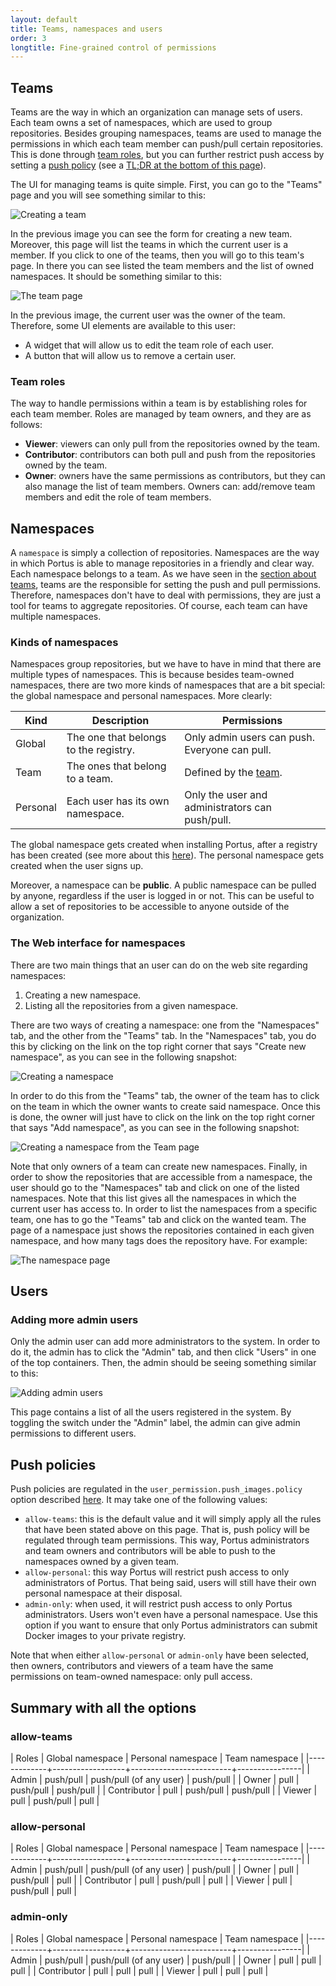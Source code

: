 ```yaml
---
layout: default
title: Teams, namespaces and users
order: 3
longtitle: Fine-grained control of permissions
---
```


## Teams

Teams are the way in which an organization can manage sets of users. Each team
owns a set of namespaces, which are used to group repositories. Besides grouping
namespaces, teams are used to manage the permissions in which each team member
can push/pull certain repositories. This is done through [team
roles](/features/3_teams_namespaces_and_users.html#team-roles), but you can
further restrict push access by setting a [push
policy](/features/3_teams_namespaces_and_users.html#push-policies) (see a [TL;DR
at the bottom of this
page](/features/3_teams_namespaces_and_users.html#summary-with-all-the-options)).

The UI for managing teams is quite simple. First, you can go to the "Teams"
page and you will see something similar to this:

![Creating a team](/images/docs/create-team.png)

In the previous image you can see the form for creating a new team. Moreover,
this page will list the teams in which the current user is a member. If you
click to one of the teams, then you will go to this team's page. In there
you can see listed the team members and the list of owned namespaces. It
should be something similar to this:

![The team page](/images/docs/team-show.png)

In the previous image, the current user was the owner of the team. Therefore,
some UI elements are available to this user:

- A widget that will allow us to edit the team role of each user.
- A button that will allow us to remove a certain user.

### Team roles

The way to handle permissions within a team is by establishing roles for each
team member. Roles are managed by team owners, and they are as follows:

- **Viewer**: viewers can only pull from the repositories owned by the team.
- **Contributor**: contributors can both pull and push from the repositories
  owned by the team.
- **Owner**: owners have the same permissions as contributors, but they can
  also manage the list of team members. Owners can: add/remove team members and
  edit the role of team members.

## Namespaces

A `namespace` is simply a collection of repositories. Namespaces are the way in
which Portus is able to manage repositories in a friendly and clear way. Each
namespace belongs to a team. As we have seen in the
[section about teams](/features/3_teams_namespaces_and_users.html#teams), teams
are the responsible for setting the push and pull permissions. Therefore,
namespaces don't have to deal with permissions, they are just a tool for teams
to aggregate repositories. Of course, each team can have multiple namespaces.

### Kinds of namespaces

Namespaces group repositories, but we have to have in mind that there are
multiple types of namespaces. This is because besides team-owned namespaces,
there are two more kinds of namespaces that are a bit special: the global
namespace and personal namespaces. More clearly:

| Kind | Description | Permissions |
|------|-------------|-------------|
| Global | The one that belongs to the registry. | Only admin users can push. Everyone can pull. |
| Team | The ones that belong to a team. | Defined by the [team](/features/3_teams_namespaces_and_users.html#team-roles). |
| Personal | Each user has its own namespace. | Only the user and administrators can push/pull. |

The global namespace gets created when installing Portus, after a registry has
been created (see more about this [here](/docs/Configuring-the-registry.html)).
The personal namespace gets created when the user signs up.

Moreover, a namespace can be **public**. A public namespace can be pulled by
anyone, regardless if the user is logged in or not. This can be useful to allow
a set of repositories to be accessible to anyone outside of the organization.

### The Web interface for namespaces

There are two main things that an user can do on the web site regarding
namespaces:

1. Creating a new namespace.
2. Listing all the repositories from a given namespace.

There are two ways of creating a namespace: one from the "Namespaces" tab,
and the other from the "Teams" tab. In the "Namespaces" tab, you do this
by clicking on the link on the top right corner that says
"Create new namespace", as you can see in the following snapshot:

![Creating a namespace](/images/docs/create-namespace2.png)

In order to do this from the "Teams" tab, the owner of the team has to click
on the team in which the owner wants to create said namespace. Once this is
done, the owner will just have to click on the link on the top right corner
that says "Add namespace", as you can see in the following snapshot:

![Creating a namespace from the Team page](/images/docs/create-namespace1.png)

Note that only owners of a team can create new namespaces. Finally, in order
to show the repositories that are accessible from a namespace, the user
should go to the "Namespaces" tab and click on one of the listed namespaces.
Note that this list gives all the namespaces in which the current user has
access to. In order to list the namespaces from a specific team, one has to
go the "Teams" tab and click on the wanted team. The page of a namespace
just shows the repositories contained in each given namespace, and how many
tags does the repository have. For example:

![The namespace page](/images/docs/namespace-show.png)

## Users

### Adding more admin users

Only the admin user can add more administrators to the system. In order to do
it, the admin has to click the "Admin" tab, and then click "Users" in one of
the top containers. Then, the admin should be seeing something similar to this:

![Adding admin users](/images/docs/toggle-admin.png)

This page contains a list of all the users registered in the system. By
toggling the switch under the "Admin" label, the admin can give admin
permissions to different users.

## Push policies

Push policies are regulated in the `user_permission.push_images.policy` option
described [here](/docs/Configuring-Portus.html#granular-user-permissions). It
may take one of the following values:

- `allow-teams`: this is the default value and it will simply apply all the
  rules that have been stated above on this page. That is, push policy will be
  regulated through team permissions. This way, Portus administrators and team
  owners and contributors will be able to push to the namespaces owned by a
  given team.
- `allow-personal`: this way Portus will restrict push access to only
  administrators of Portus. That being said, users will still have their own
  personal namespace at their disposal.
- `admin-only`: when used, it will restrict push access to only Portus
  administrators. Users won't even have a personal namespace. Use this option if
  you want to ensure that only Portus administrators can submit Docker images to
  your private registry.

Note that when either `allow-personal` or `admin-only` have been selected, then
owners, contributors and viewers of a team have the same permissions on
team-owned namespace: only pull access.

## Summary with all the options

### allow-teams

| Roles       | Global namespace | Personal namespace      | Team namespace |
|-------------+------------------+-------------------------+----------------|
| Admin       | push/pull        | push/pull (of any user) | push/pull      |
| Owner       | pull             | push/pull               | push/pull      |
| Contributor | pull             | push/pull               | push/pull      |
| Viewer      | pull             | push/pull               | pull           |

### allow-personal

| Roles       | Global namespace | Personal namespace      | Team namespace |
|-------------+------------------+-------------------------+----------------|
| Admin       | push/pull        | push/pull (of any user) | push/pull      |
| Owner       | pull             | push/pull               | pull           |
| Contributor | pull             | push/pull               | pull           |
| Viewer      | pull             | push/pull               | pull           |

### admin-only

| Roles       | Global namespace | Personal namespace      | Team namespace |
|-------------+------------------+-------------------------+----------------|
| Admin       | push/pull        | push/pull (of any user) | push/pull      |
| Owner       | pull             | pull                    | pull           |
| Contributor | pull             | pull                    | pull           |
| Viewer      | pull             | pull                    | pull           |
